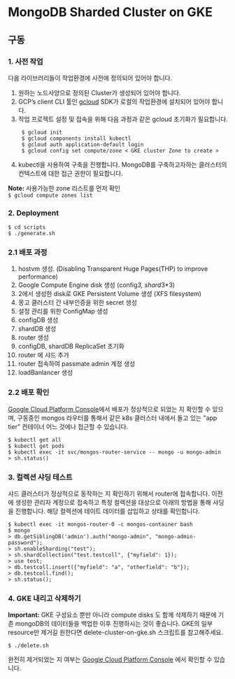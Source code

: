 # MongoDB Sharded Cluster on GKE 

## 구동

### 1. 사전 작업

다음 라이브러리들이 작업환경에 사전에 정의되어 있어야 합니다.

1. 원하는 노드사양으로 정의된 Cluster가 생성되어 있어야 합니다. 
2. GCP’s client CLI 툴인 [gcloud](https://cloud.google.com/sdk/docs/quickstarts) SDK가 로컬의 작업환경에 설치되어 있어야 합니다.  
3. 작업 프로젝트 설정 및 접속을 위해 다음 과정과 같은 gcloud 초기화가 필요합니다.
   ```
    $ gcloud init
    $ gcloud components install kubectl
    $ gcloud auth application-default login
    $ gcloud config set compute/zone < GKE cluster Zone to create >
    ```
4. kubectl을 사용하여 구축을 진행합니다. MongoDB를 구축하고자하는 클러스터의 컨텍스트에 대한 접근 권한이 필요합니다.

    

**Note:** 사용가능한 zone 리스트를 먼저 확인<br> `$ gcloud compute zones list`


### 2. Deployment

    $ cd scripts
    $ ./generate.sh

### 2.1 배포 과정
   1. hostvm 생성. (Disabling Transparent Huge Pages(THP) to improve performance) 
   2. Google Compute Engine disk 생성 (config*3, shard*3*3)
   3. 2에서 생성한 disk로 GKE Persistent Volume 생성 (XFS filesystem)
   4. 몽고 클러스터 간 내부인증을 위한 secret 생성
   5. 설정 관리를 위한 ConfigMap 생성
   6. configDB 생성
   7. shardDB 생성
   8. router 생성
   9. configDB, shardDB ReplicaSet 초기화
   10. router 에 샤드 추가
   11. router 접속하여 passmate admin 계정 생성
   12. loadBanlancer 생성


### 2.2 배포 확인
[Google Cloud Platform Console](https://console.cloud.google.com)에서 배포가 정상적으로 되었는 지 확인할 수 있으며, 구동중인 mongos 라우터를 통해서 같은 k8s 클러스터 내에서 돌고 있는 "app tier" 컨테이너 어느 것에나 접근할 수 있습니다. 


   ```
   $ kubectl get all
   $ kubectl get pods
   $ kubectl exec -it svc/mongos-router-service -- mongo -u mongo-admin
   > sh.status()
   ```

### 3. 컬렉션 샤딩 테스트

샤드 클러스터가 정상적으로 동작하는 지 확인하기 위해서 router에 접속합니다. 이전에 생성한 관리자 계정으로 접속하고 특정 컬렉션을 대상으로 아래의 방법을 통해 샤딩을 진행합니다.
해당 컬렉션에 테이트 데이터를 삽입하고 상태를 확인합니다.

    $ kubectl exec -it mongos-router-0 -c mongos-container bash
    $ mongo
    > db.getSiblingDB('admin').auth("mongo-admin", "mongo-admin-password");
    > sh.enableSharding("test");
    > sh.shardCollection("test.testcoll", {"myfield": 1});
    > use test;
    > db.testcoll.insert({"myfield": "a", "otherfield": "b"});
    > db.testcoll.find();
    > sh.status();

### 4. GKE 내리고 삭제하기 

**Important:** GKE 구성요소 뿐만 아니라 compute disks 도 함께 삭제하기 때문에 기존 mongoDB의 데이터들을 백업한 이후 진행하시는 것이 좋습니다.
GKE의 일부 resource만 제거길 원한다면 delete-cluster-on-gke.sh 스크립트를 참고해주세요.

    $ ./delete.sh

완전히 제거되었는 지 여부는 [Google Cloud Platform Console](https://console.cloud.google.com) 에서 확인할 수 있습니다.

